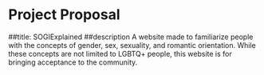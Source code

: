 # Project Proposal
##title: SOGIExplained
##description
A website made to familiarize people with the concepts of gender, sex, sexuality, and romantic orientation. While these concepts are not limited to LGBTQ+ people, this website is for bringing acceptance to the community.
